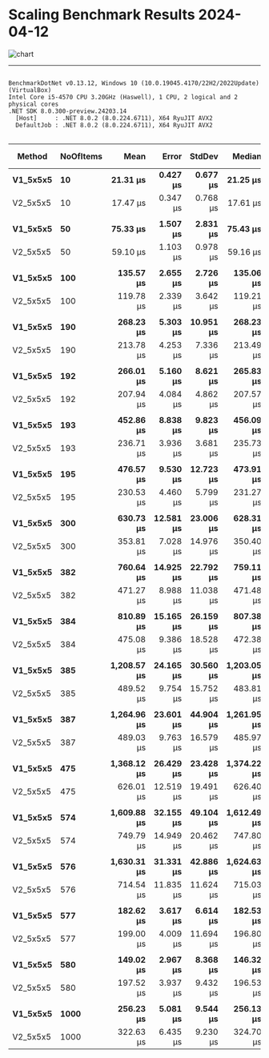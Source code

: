 # Scaling Benchmark Results 2024-04-12

![chart](https://github.com/ChrisMavrommatis/Binacle.Net/assets/56303004/8bfcffe3-48c8-4006-b5d6-edb6e3760282)

----

```

BenchmarkDotNet v0.13.12, Windows 10 (10.0.19045.4170/22H2/2022Update) (VirtualBox)
Intel Core i5-4570 CPU 3.20GHz (Haswell), 1 CPU, 2 logical and 2 physical cores
.NET SDK 8.0.300-preview.24203.14
  [Host]     : .NET 8.0.2 (8.0.224.6711), X64 RyuJIT AVX2
  DefaultJob : .NET 8.0.2 (8.0.224.6711), X64 RyuJIT AVX2


```
| Method   | NoOfItems | Mean        | Error     | StdDev    | Median      | Ratio | RatioSD | Gen0     | Allocated | Alloc Ratio |
|--------- |---------- |------------:|----------:|----------:|------------:|------:|--------:|---------:|----------:|------------:|
| **V1_5x5x5** | **10**        |    **21.31 μs** |  **0.427 μs** |  **0.677 μs** |    **21.25 μs** |  **1.00** |    **0.00** |   **2.1973** |   **6.81 KB** |        **1.00** |
| V2_5x5x5 | 10        |    17.47 μs |  0.347 μs |  0.768 μs |    17.61 μs |  0.81 |    0.05 |   1.6174 |   4.99 KB |        0.73 |
|          |           |             |           |           |             |       |         |          |           |             |
| **V1_5x5x5** | **50**        |    **75.33 μs** |  **1.507 μs** |  **2.831 μs** |    **75.43 μs** |  **1.00** |    **0.00** |   **8.1787** |  **25.12 KB** |        **1.00** |
| V2_5x5x5 | 50        |    59.10 μs |  1.103 μs |  0.978 μs |    59.16 μs |  0.78 |    0.02 |   5.1270 |  15.97 KB |        0.64 |
|          |           |             |           |           |             |       |         |          |           |             |
| **V1_5x5x5** | **100**       |   **135.57 μs** |  **2.655 μs** |  **2.726 μs** |   **135.06 μs** |  **1.00** |    **0.00** |  **15.3809** |  **47.48 KB** |        **1.00** |
| V2_5x5x5 | 100       |   119.78 μs |  2.339 μs |  3.642 μs |   119.21 μs |  0.89 |    0.03 |   9.5215 |   29.2 KB |        0.61 |
|          |           |             |           |           |             |       |         |          |           |             |
| **V1_5x5x5** | **190**       |   **268.23 μs** |  **5.303 μs** | **10.951 μs** |   **268.23 μs** |  **1.00** |    **0.00** |  **28.3203** |  **86.77 KB** |        **1.00** |
| V2_5x5x5 | 190       |   213.78 μs |  4.253 μs |  7.336 μs |   213.49 μs |  0.80 |    0.05 |  16.8457 |  52.23 KB |        0.60 |
|          |           |             |           |           |             |       |         |          |           |             |
| **V1_5x5x5** | **192**       |   **266.01 μs** |  **5.160 μs** |  **8.621 μs** |   **265.83 μs** |  **1.00** |    **0.00** |  **28.3203** |   **87.4 KB** |        **1.00** |
| V2_5x5x5 | 192       |   207.94 μs |  4.084 μs |  4.862 μs |   207.57 μs |  0.78 |    0.04 |  17.0898 |  52.45 KB |        0.60 |
|          |           |             |           |           |             |       |         |          |           |             |
| **V1_5x5x5** | **193**       |   **452.86 μs** |  **8.838 μs** |  **9.823 μs** |   **456.09 μs** |  **1.00** |    **0.00** |  **52.7344** | **162.43 KB** |        **1.00** |
| V2_5x5x5 | 193       |   236.71 μs |  3.936 μs |  3.681 μs |   235.73 μs |  0.52 |    0.01 |  17.8223 |  55.06 KB |        0.34 |
|          |           |             |           |           |             |       |         |          |           |             |
| **V1_5x5x5** | **195**       |   **476.57 μs** |  **9.530 μs** | **12.723 μs** |   **473.91 μs** |  **1.00** |    **0.00** |  **52.7344** | **163.27 KB** |        **1.00** |
| V2_5x5x5 | 195       |   230.53 μs |  4.460 μs |  5.799 μs |   231.27 μs |  0.48 |    0.02 |  18.0664 |  55.47 KB |        0.34 |
|          |           |             |           |           |             |       |         |          |           |             |
| **V1_5x5x5** | **300**       |   **630.73 μs** | **12.581 μs** | **23.006 μs** |   **628.31 μs** |  **1.00** |    **0.00** |  **69.3359** | **214.85 KB** |        **1.00** |
| V2_5x5x5 | 300       |   353.81 μs |  7.028 μs | 14.976 μs |   350.40 μs |  0.56 |    0.03 |  28.3203 |  88.11 KB |        0.41 |
|          |           |             |           |           |             |       |         |          |           |             |
| **V1_5x5x5** | **382**       |   **760.64 μs** | **14.925 μs** | **22.792 μs** |   **759.11 μs** |  **1.00** |    **0.00** |  **80.0781** | **247.38 KB** |        **1.00** |
| V2_5x5x5 | 382       |   471.27 μs |  8.988 μs | 11.038 μs |   471.48 μs |  0.62 |    0.03 |  33.2031 |  102.7 KB |        0.42 |
|          |           |             |           |           |             |       |         |          |           |             |
| **V1_5x5x5** | **384**       |   **810.89 μs** | **15.165 μs** | **26.159 μs** |   **807.38 μs** |  **1.00** |    **0.00** |  **80.0781** | **248.04 KB** |        **1.00** |
| V2_5x5x5 | 384       |   475.08 μs |  9.386 μs | 18.528 μs |   472.38 μs |  0.59 |    0.03 |  33.2031 | 102.92 KB |        0.41 |
|          |           |             |           |           |             |       |         |          |           |             |
| **V1_5x5x5** | **385**       | **1,208.57 μs** | **24.165 μs** | **30.560 μs** | **1,203.05 μs** |  **1.00** |    **0.00** | **128.9063** |  **395.2 KB** |        **1.00** |
| V2_5x5x5 | 385       |   489.52 μs |  9.754 μs | 15.752 μs |   483.81 μs |  0.41 |    0.02 |  34.1797 | 106.72 KB |        0.27 |
|          |           |             |           |           |             |       |         |          |           |             |
| **V1_5x5x5** | **387**       | **1,264.96 μs** | **23.601 μs** | **44.904 μs** | **1,261.95 μs** |  **1.00** |    **0.00** | **128.9063** | **396.08 KB** |        **1.00** |
| V2_5x5x5 | 387       |   489.03 μs |  9.763 μs | 16.579 μs |   485.97 μs |  0.39 |    0.02 |  34.1797 | 107.13 KB |        0.27 |
|          |           |             |           |           |             |       |         |          |           |             |
| **V1_5x5x5** | **475**       | **1,368.12 μs** | **26.429 μs** | **23.428 μs** | **1,374.22 μs** |  **1.00** |    **0.00** | **140.6250** | **433.55 KB** |        **1.00** |
| V2_5x5x5 | 475       |   626.01 μs | 12.519 μs | 19.491 μs |   626.40 μs |  0.46 |    0.02 |  40.0391 | 123.97 KB |        0.29 |
|          |           |             |           |           |             |       |         |          |           |             |
| **V1_5x5x5** | **574**       | **1,609.88 μs** | **32.155 μs** | **49.104 μs** | **1,612.49 μs** |  **1.00** |    **0.00** | **158.2031** | **490.17 KB** |        **1.00** |
| V2_5x5x5 | 574       |   749.79 μs | 14.949 μs | 20.462 μs |   747.80 μs |  0.47 |    0.02 |  53.7109 | 165.42 KB |        0.34 |
|          |           |             |           |           |             |       |         |          |           |             |
| **V1_5x5x5** | **576**       | **1,630.31 μs** | **31.331 μs** | **42.886 μs** | **1,624.63 μs** |  **1.00** |    **0.00** | **160.1563** | **490.85 KB** |        **1.00** |
| V2_5x5x5 | 576       |   714.54 μs | 11.835 μs | 11.624 μs |   715.03 μs |  0.44 |    0.02 |  53.7109 | 165.64 KB |        0.34 |
|          |           |             |           |           |             |       |         |          |           |             |
| **V1_5x5x5** | **577**       |   **182.62 μs** |  **3.617 μs** |  **6.614 μs** |   **182.53 μs** |  **1.00** |    **0.00** |  **10.4980** |  **32.41 KB** |        **1.00** |
| V2_5x5x5 | 577       |   199.00 μs |  4.009 μs | 11.694 μs |   196.80 μs |  1.09 |    0.07 |  17.0898 |  53.02 KB |        1.64 |
|          |           |             |           |           |             |       |         |          |           |             |
| **V1_5x5x5** | **580**       |   **149.02 μs** |  **2.967 μs** |  **8.368 μs** |   **146.32 μs** |  **1.00** |    **0.00** |  **10.4980** |  **32.57 KB** |        **1.00** |
| V2_5x5x5 | 580       |   197.52 μs |  3.937 μs |  9.432 μs |   196.53 μs |  1.33 |    0.09 |  17.3340 |   53.2 KB |        1.63 |
|          |           |             |           |           |             |       |         |          |           |             |
| **V1_5x5x5** | **1000**      |   **256.23 μs** |  **5.081 μs** |  **9.544 μs** |   **256.13 μs** |  **1.00** |    **0.00** |  **18.0664** |  **55.54 KB** |        **1.00** |
| V2_5x5x5 | 1000      |   322.63 μs |  6.435 μs |  9.230 μs |   324.70 μs |  1.26 |    0.06 |  25.3906 |  79.45 KB |        1.43 |



